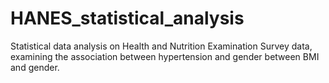 # HANES_statistical_analysis
Statistical data analysis on Health and Nutrition Examination Survey data, examining the association between hypertension and gender between BMI and gender.
